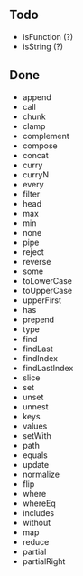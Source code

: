 ## Todo
* isFunction (?)
* isString (?)

## Done
* append
* call
* chunk
* clamp
* complement
* compose
* concat
* curry
* curryN
* every
* filter
* head
* max
* min
* none
* pipe
* reject
* reverse
* some
* toLowerCase
* toUpperCase
* upperFirst
* has
* prepend
* type
* find
* findLast
* findIndex
* findLastIndex
* slice
* set
* unset
* unnest
* keys
* values
* setWith
* path
* equals
* update
* normalize
* flip
* where
* whereEq
* includes
* without
* map
* reduce
* partial
* partialRight
